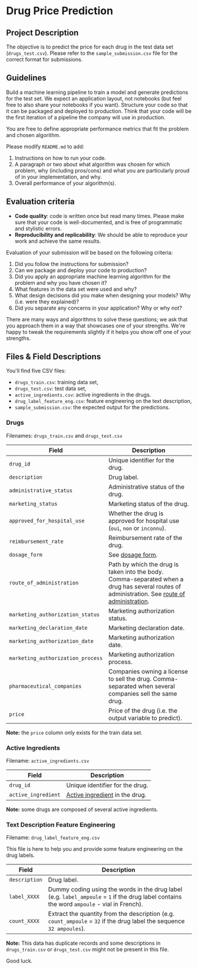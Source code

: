 # Drug Price Prediction

## Project Description

The objective is to predict the price for each drug in the test data set (`drugs_test.csv`). Please refer to the `sample_submission.csv` file for the correct format for submissions.

## Guidelines

Build a machine learning pipeline to train a model and generate predictions for the test set. We expect an application layout, not notebooks (but feel free to also share your notebooks if you want). Structure your code so that it can be packaged and deployed to production. Think that your code will be the first iteration of a pipeline the company will use in production.

You are free to define appropriate performance metrics that fit the problem and chosen algorithm.

Please modify `README.md` to add:

1. Instructions on how to run your code.
2. A paragraph or two about what algorithm was chosen for which problem, why (including pros/cons) and what you are particularly proud of in your implementation, and why.
3. Overall performance of your algorithm(s).

## Evaluation criteria

- **Code quality**: code is written once but read many times. Please make sure that your code is well-documented, and is free of programmatic and stylistic errors.
- **Reproducibility and replicability**: We should be able to reproduce your work and achieve the same results.

Evaluation of your submission will be based on the following criteria:

1. Did you follow the instructions for submission?
2. Can we package and deploy your code to production?
3. Did you apply an appropriate machine learning algorithm for the problem and why you have chosen it?
4. What features in the data set were used and why?
5. What design decisions did you make when designing your models? Why (i.e. were they explained)?
6. Did you separate any concerns in your application? Why or why not?

There are many ways and algorithms to solve these questions; we ask that you approach them in a way that showcases one of your strengths. We're happy to tweak the requirements slightly if it helps you show off one of your strengths.

## Files & Field Descriptions

You'll find five CSV files:
- `drugs_train.csv`: training data set,
- `drugs_test.csv`: test data set,
- `active_ingredients.csv`: active ingredients in the drugs.
- `drug_label_feature_eng.csv`: feature engineering on the text description,
- `sample_submission.csv`: the expected output for the predictions.

### Drugs

Filenames: `drugs_train.csv` and `drugs_test.csv`

| Field | Description |
| --- | --- |
| `drug_id` | Unique identifier for the drug. |
| `description` | Drug label. |
| `administrative_status` | Administrative status of the drug. |
| `marketing_status` | Marketing status of the drug. |
| `approved_for_hospital_use` | Whether the drug is approved for hospital use (`oui`, `non` or `inconnu`). |
| `reimbursement_rate` | Reimbursement rate of the drug. |
| `dosage_form` | See [dosage form](https://en.wikipedia.org/wiki/Dosage_form).|
| `route_of_administration` | Path by which the drug is taken into the body. Comma-separated when a drug has several routes of administration. See [route of administration](https://en.wikipedia.org/wiki/Route_of_administration). |
| `marketing_authorization_status` | Marketing authorization status. |
| `marketing_declaration_date` | Marketing declaration date. |
| `marketing_authorization_date` | Marketing authorization date. |
| `marketing_authorization_process` | Marketing authorization process. |
| `pharmaceutical_companies` | Companies owning a license to sell the drug. Comma-separated when several companies sell the same drug. |
| `price` | Price of the drug (i.e. the output variable to predict). |

**Note:** the `price` column only exists for the train data set.

### Active Ingredients

Filename: `active_ingredients.csv`

| Field | Description |
| --- | --- |
| `drug_id` | Unique identifier for the drug. |
| `active_ingredient` | [Active ingredient](https://en.wikipedia.org/wiki/Active_ingredient) in the drug. |

**Note:** some drugs are composed of several active ingredients.

### Text Description Feature Engineering

Filename: `drug_label_feature_eng.csv`

This file is here to help you and provide some feature engineering on the drug labels.

| Field | Description |
| --- | --- |
| `description` | Drug label. |
| `label_XXXX` | Dummy coding using the words in the drug label (e.g. `label_ampoule` = `1` if the drug label contains the word `ampoule` - vial in French). |
| `count_XXXX` | Extract the quantity from the description (e.g. `count_ampoule` = `32` if the drug label  the sequence `32 ampoules`). |

**Note:** This data has duplicate records and some descriptions in `drugs_train.csv` or `drugs_test.csv` might not be present in this file.

Good luck.

